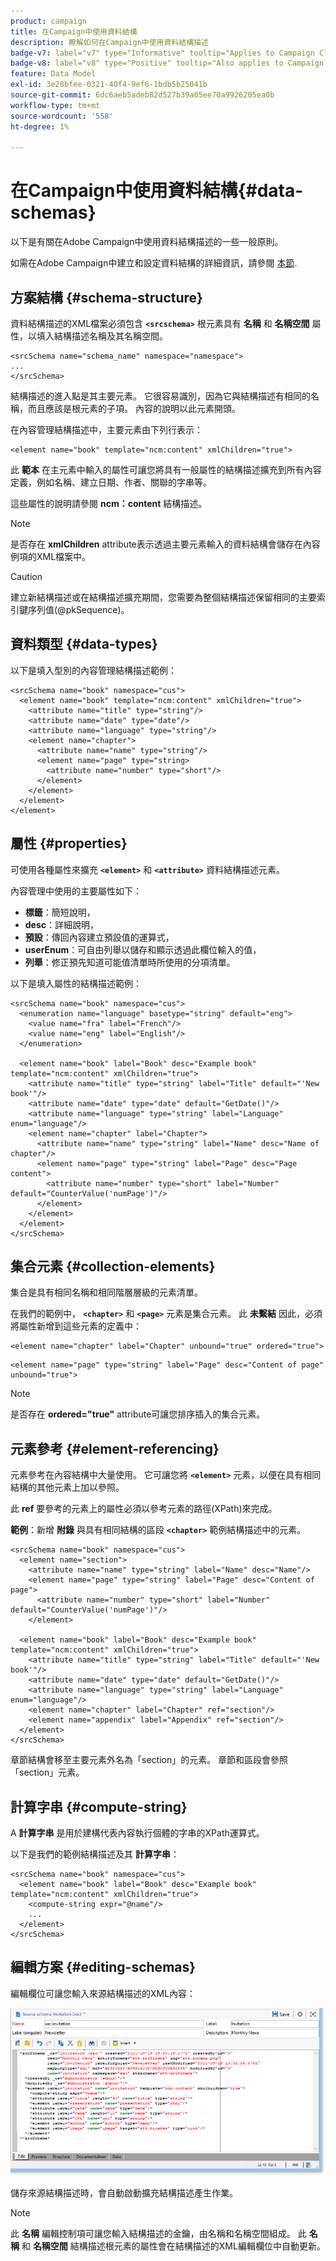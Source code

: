 ```yaml
---
product: campaign
title: 在Campaign中使用資料結構
description: 瞭解如何在Campaign中使用資料結構描述
badge-v7: label="v7" type="Informative" tooltip="Applies to Campaign Classic v7"
badge-v8: label="v8" type="Positive" tooltip="Also applies to Campaign v8"
feature: Data Model
exl-id: 3e28bfee-0321-40f4-9ef6-1bdb5b25041b
source-git-commit: 6dc6aeb5adeb82d527b39a05ee70a9926205ea0b
workflow-type: tm+mt
source-wordcount: '558'
ht-degree: 1%

---
```


# 在Campaign中使用資料結構{#data-schemas}



以下是有關在Adobe Campaign中使用資料結構描述的一些一般原則。

如需在Adobe Campaign中建立和設定資料結構的詳細資訊，請參閱 [本節](../../configuration/using/about-schema-edition.md).

## 方案結構 {#schema-structure}

資料結構描述的XML檔案必須包含 **`<srcschema>`** 根元素具有 **名稱** 和 **名稱空間** 屬性，以填入結構描述名稱及其名稱空間。

```
<srcSchema name="schema_name" namespace="namespace">
...
</srcSchema>
```

結構描述的進入點是其主要元素。 它很容易識別，因為它與結構描述有相同的名稱，而且應該是根元素的子項。 內容的說明以此元素開頭。

在內容管理結構描述中，主要元素由下列行表示：

```
<element name="book" template="ncm:content" xmlChildren="true">
```

此 **範本** 在主元素中輸入的屬性可讓您將具有一般屬性的結構描述擴充到所有內容定義，例如名稱、建立日期、作者、關聯的字串等。

這些屬性的說明請參閱 **ncm：content** 結構描述。

>[!NOTE]
>
>是否存在 **xmlChildren** attribute表示透過主要元素輸入的資料結構會儲存在內容例項的XML檔案中。

>[!CAUTION]
>
>建立新結構描述或在結構描述擴充期間，您需要為整個結構描述保留相同的主要索引鍵序列值(@pkSequence)。

## 資料類型 {#data-types}

以下是填入型別的內容管理結構描述範例：

```
<srcSchema name="book" namespace="cus">
  <element name="book" template="ncm:content" xmlChildren="true">
    <attribute name="title" type="string"/>
    <attribute name="date" type="date"/>
    <attribute name="language" type="string"/>
    <element name="chapter">
      <attribute name="name" type="string"/>
      <element name="page" type="string>
        <attribute name="number" type="short"/>
      </element>
    </element>
  </element>
</element>
```

## 屬性 {#properties}

可使用各種屬性來擴充 **`<element>`** 和 **`<attribute>`** 資料結構描述元素。

內容管理中使用的主要屬性如下：

* **標籤**：簡短說明，
* **desc**：詳細說明，
* **預設**：傳回內容建立預設值的運算式，
* **userEnum**：可自由列舉以儲存和顯示透過此欄位輸入的值，
* **列舉**：修正預先知道可能值清單時所使用的分項清單。

以下是填入屬性的結構描述範例：

```
<srcSchema name="book" namespace="cus">
  <enumeration name="language" basetype="string" default="eng">    
    <value name="fra" label="French"/>    
    <value name="eng" label="English"/>   
  </enumeration>

  <element name="book" label="Book" desc="Example book" template="ncm:content" xmlChildren="true">
    <attribute name="title" type="string" label="Title" default="'New book'"/>
    <attribute name="date" type="date" default="GetDate()"/>
    <attribute name="language" type="string" label="Language" enum="language"/>
    <element name="chapter" label="Chapter">
      <attribute name="name" type="string" label="Name" desc="Name of chapter"/>
      <element name="page" type="string" label="Page" desc="Page content">
        <attribute name="number" type="short" label="Number" default="CounterValue('numPage')"/>
      </element>
    </element>
  </element>
</srcSchema>
```

## 集合元素 {#collection-elements}

集合是具有相同名稱和相同階層層級的元素清單。

在我們的範例中， **`<chapter>`** 和 **`<page>`** 元素是集合元素。 此 **未繫結** 因此，必須將屬性新增到這些元素的定義中：

```
<element name="chapter" label="Chapter" unbound="true" ordered="true">
```

```
<element name="page" type="string" label="Page" desc="Content of page" unbound="true">
```

>[!NOTE]
>
>是否存在 **ordered=&quot;true&quot;** attribute可讓您排序插入的集合元素。

## 元素參考 {#element-referencing}

元素參考在內容結構中大量使用。 它可讓您將 **`<element>`** 元素，以便在具有相同結構的其他元素上加以參照。

此 **ref** 要參考的元素上的屬性必須以參考元素的路徑(XPath)來完成。

**範例**：新增 **附錄** 與具有相同結構的區段 **`<chapter>`** 範例結構描述中的元素。

```
<srcSchema name="book" namespace="cus">
  <element name="section">
    <attribute name="name" type="string" label="Name" desc="Name"/>
    <element name="page" type="string" label="Page" desc="Content of page">
      <attribute name="number" type="short" label="Number" default="CounterValue('numPage')"/>
    </element>

  <element name="book" label="Book" desc="Example book" template="ncm:content" xmlChildren="true">
    <attribute name="title" type="string" label="Title" default="'New book'"/>
    <attribute name="date" type="date" default="GetDate()"/>
    <attribute name="language" type="string" label="Language" enum="language"/>
    <element name="chapter" label="Chapter" ref="section"/>
    <element name="appendix" label="Appendix" ref="section"/>
  </element>
</srcSchema>
```

章節結構會移至主要元素外名為「section」的元素。 章節和區段會參照「section」元素。

## 計算字串 {#compute-string}

A **計算字串** 是用於建構代表內容執行個體的字串的XPath運算式。

以下是我們的範例結構描述及其 **計算字串**：

```
<srcSchema name="book" namespace="cus">
  <element name="book" label="Book" desc="Example book" template="ncm:content" xmlChildren="true">
    <compute-string expr="@name"/>
    ...
  </element>
</srcSchema>
```

## 編輯方案 {#editing-schemas}

編輯欄位可讓您輸入來源結構描述的XML內容：

![](assets/d_ncs_integration_schema_edition.png)

儲存來源結構描述時，會自動啟動擴充結構描述產生作業。

>[!NOTE]
>
>此 **名稱** 編輯控制項可讓您輸入結構描述的金鑰，由名稱和名稱空間組成。 此 **名稱** 和 **名稱空間** 結構描述根元素的屬性會在結構描述的XML編輯欄位中自動更新。
